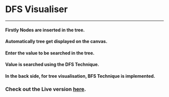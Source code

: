 # DFS Visualiser
---

#### Firstly Nodes are inserted in the tree.
#### Automatically tree get displayed on the canvas.
#### Enter the value to be searched in the tree.
#### Value is searched using the DFS Technique.
#### In the back side, for tree visualisation, BFS Technique is implemented.

### Check out the Live version [here](https://dfsvisualiser.netlify.app/).